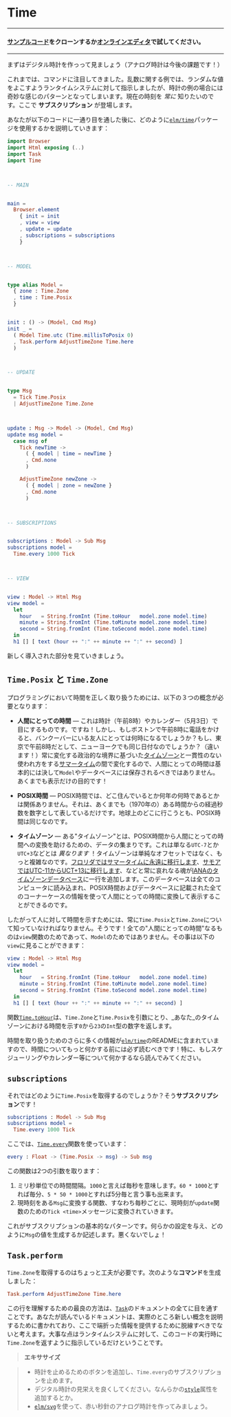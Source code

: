 # Time

---
<!--
#### [Clone the code](https://github.com/evancz/elm-architecture-tutorial/) or follow along in the [online editor](https://ellie-app.com/37gYpCSxQHGa1).
-->
#### [サンプルコード](https://github.com/evancz/elm-architecture-tutorial/)をクローンするか[オンラインエディタ](https://ellie-app.com/37gYpCSxQHGa1)で試してください。
---
<!--
Now we are going to make a digital clock. (Analog will be an exercise!)

So far we have focused on commands. With the randomness example, we commanded the runtime system to give us a random value, but that is sort of a weird pattern for a clock. We _always_ want to know the current time. This is where **subscriptions** come in!

After you read through the code, we will talk about how we are using the [`elm/time`][time]
 package here:
-->
まずはデジタル時計を作っって見ましょう（アナログ時計は今後の課題です！）

これまでは、コマンドに注目してきました。乱数に関する例では、ランダムな値をよこすようランタイムシステムに対して指示しましたが、時計の例の場合には奇妙な感じのパターンとなってしまいます。現在の時刻を _常に_ 知りたいのです。ここで **サブスクリプション** が登場します。

あなたが以下のコードに一通り目を通した後に、どのように[`elm/time`][time]パッケージを使用するかを説明していきます：

[time]: https://package.elm-lang.org/packages/elm/time/latest/

```elm
import Browser
import Html exposing (..)
import Task
import Time



-- MAIN


main =
  Browser.element
    { init = init
    , view = view
    , update = update
    , subscriptions = subscriptions
    }



-- MODEL


type alias Model =
  { zone : Time.Zone
  , time : Time.Posix
  }


init : () -> (Model, Cmd Msg)
init _ =
  ( Model Time.utc (Time.millisToPosix 0)
  , Task.perform AdjustTimeZone Time.here
  )



-- UPDATE


type Msg
  = Tick Time.Posix
  | AdjustTimeZone Time.Zone



update : Msg -> Model -> (Model, Cmd Msg)
update msg model =
  case msg of
    Tick newTime ->
      ( { model | time = newTime }
      , Cmd.none
      )

    AdjustTimeZone newZone ->
      ( { model | zone = newZone }
      , Cmd.none
      )



-- SUBSCRIPTIONS


subscriptions : Model -> Sub Msg
subscriptions model =
  Time.every 1000 Tick



-- VIEW


view : Model -> Html Msg
view model =
  let
    hour   = String.fromInt (Time.toHour   model.zone model.time)
    minute = String.fromInt (Time.toMinute model.zone model.time)
    second = String.fromInt (Time.toSecond model.zone model.time)
  in
  h1 [] [ text (hour ++ ":" ++ minute ++ ":" ++ second) ]
```
<!-- 
Let&rsquo;s go through the new stuff.
-->

新しく導入された部分を見ていきましょう。

<!-- 
## `Time.Posix` and `Time.Zone`
-->

## `Time.Posix` と `Time.Zone`

<!--
To work with time successfully in programming, we need three different concepts:
-->
プログラミングにおいて時間を正しく取り扱うためには、以下の３つの概念が必要となります：

<!--
- **Human Time** &mdash; This is what you see on clocks (8am) or on calendars (May 3rd). Great! But if my phone call is at 8am in Boston, what time is it for my friend in Vancouver? If it is at 8am in Tokyo, is that even the same day in New York? (No!) So between [time zones][tz] based on ever-changing political boundaries and inconsistent use of [daylight saving time][dst], human time should basically never be stored in your `Model` or database! It is only for display!
-->

- **人間にとっての時間** &mdash; これは時計（午前8時）やカレンダー（5月3日）で目にするものです。ですね！しかし、もしボストンで午前8時に電話をかけると、バンクーバーにいる友人にとっては何時になるでしょうか？もし、東京で午前8時だとして、ニューヨークでも同じ日付なのでしょうか？（違います！）常に変化する政治的な境界に基づいた[タイムゾーン][tz]と一貫性のない使われ方をする[サマータイム][dst]の間で変化するので、人間にとっての時間は基本的には決して`Model`やデータベースには保存されるべきではありません。あくまでも表示だけの目的です！

<!--
- **POSIX Time** &mdash; With POSIX time, it does not matter where you live or what time of year it is. It is just the number of seconds elapsed since some arbitrary moment (in 1970). Everywhere you go on Earth, POSIX time is the same.
-->

- **POSIX時間** &mdash; POSIX時間では、どこ住んでいるとか何年の何時であるとかは関係ありません。それは、あくまでも（1970年の）ある時間からの経過秒数を数字として表しているだけです。地球上のどこに行こうとも、POSIX時間は同じなのです。

<!--
- **Time Zones** &mdash; A “time zone” is a bunch of data that allows you to turn POSIX time into human time. This is _not_ just `UTC-7` or `UTC+3` though! Time zones are way more complicated than a simple offset! Every time [Florida switches to DST forever][florida] or [Samoa switches from UTC-11 to UTC+13][samoa], some poor soul adds a note to the [IANA time zone database][iana]. That database is loaded onto every computer, and between POSIX time and all the corner cases in the database, we can figure out human times!
-->
- **タイムゾーン** &mdash; ある"タイムゾーン"とは、POSIX時間から人間にとっての時間への変換を助けるための、データの集まりです。これは単なる`UTC-7`とか`UTC+3`などとは _異なります_ ！タイムゾーンは単純なオフセットではなく、もっと複雑なのです。[フロリダではサマータイムに永遠に移行します][florida]、[サモアではUTC-11からUCT+13に移行します](samoa)、などと常に哀れなる魂が[IANAのタイムゾーンデータベース](iana)に一行を追加します。このデータベースは全てのコンピュータに読み込まれ、POSIX時間およびデータベースに記載された全てのコーナーケースの情報を使って人間にとっての時間に変換して表示することができるのです。

<!--
So to show a human being a time, you must always know `Time.Posix` and `Time.Zone`. That is it! So all that “human time” stuff is for the `view` function, not the `Model`. In fact, you can see that in our `view`:
-->
したがって人に対して時間を示すためには、常に`Time.Posix`と`Time.Zone`について知っていなければなりません。そうです！全ての"人間にとっての時間"なるものは`view`関数のためであって、`Model`のためではありません。その事は以下の`view`に見ることができます：

```elm
view : Model -> Html Msg
view model =
  let
    hour   = String.fromInt (Time.toHour   model.zone model.time)
    minute = String.fromInt (Time.toMinute model.zone model.time)
    second = String.fromInt (Time.toSecond model.zone model.time)
  in
  h1 [] [ text (hour ++ ":" ++ minute ++ ":" ++ second) ]
```
<!--
The [`Time.toHour`][toHour] function takes `Time.Zone` and `Time.Posix` gives us back an `Int` from `0` to `23` indicating what hour it is in _your_ time zone.
-->
関数[`Time.toHour`][toHour]は、`Time.Zone`と`Time.Posix`を引数にとり、_あなた_のタイムゾーンにおける時間を示す`0`から`23`の`Int`型の数字を返します。

<!--
There is a lot more info about handling times in the README of [`elm/time`][time]. Definitely read it before doing more with time! Especially if you are working with scheduling, calendars, etc.
-->
時間を取り扱うためのさらに多くの情報が[`elm/time`][time]のREADMEに含まれていますので、時間についてもっと何かする前には必ず読むべきです！特に、もしスケジューリングやカレンダー等について何かするなら読んでみてください。

[tz]: https://en.wikipedia.org/wiki/Time_zone
[dst]: https://en.wikipedia.org/wiki/Daylight_saving_time
[iana]: https://en.wikipedia.org/wiki/IANA_time_zone_database
[samoa]: https://en.wikipedia.org/wiki/Time_in_Samoa
[florida]: https://www.npr.org/sections/thetwo-way/2018/03/08/591925587/
[toHour]: https://package.elm-lang.org/packages/elm/time/latest/Time#toHour


## `subscriptions`

<!--
Okay, well how should we get our `Time.Posix` though? With a **subscription**!
-->
それではどのように`Time.Posix`を取得するのでしょうか？そう**サブスクリプション**です！

```elm
subscriptions : Model -> Sub Msg
subscriptions model =
  Time.every 1000 Tick
```

<!--
We are using the [`Time.every`][every] function here:
-->
ここでは、[`Time.every`][every]関数を使っています：

[every]: https://package.elm-lang.org/packages/elm/time/latest/Time#every

```elm
every : Float -> (Time.Posix -> msg) -> Sub msg
```
<!--
It takes two arguments:

1. A time interval in milliseconds. We said `1000` which means every second. But we could also say `60 * 1000` for every minute, or `5 * 60 * 1000` for every five minutes.
2. A function that turns the current time into a `Msg`. So every second, the current time is going to turn into a `Tick <time>` for our `update` function.

That is the basic pattern of any subscription. You give some configuration, and you describe how to produce `Msg` values. Not too bad!
-->
この関数は2つの引数を取ります：

1. ミリ秒単位での時間間隔。`1000`と言えば毎秒を意味します。`60 * 1000`とすれば毎分、`5 * 50 * 1000`とすれば5分毎と言う事も出来ます。
2. 現時刻をある`Msg`に変換する関数、すなわち毎秒ごとに、現時刻が`update`関数のための`Tick <time>`メッセージに変換されていきます。

これがサブスクリプションの基本的なパターンです。何らかの設定を与え、どのように`Msg`の値を生成するか記述します。悪くないでしょ！

## `Task.perform`

<!--
Getting `Time.Zone` is a bit trickier. Our program created a **command** with:
-->
`Time.Zone`を取得するのはちょっと工夫が必要です。次のような**コマンド**を生成しました：

```elm
Task.perform AdjustTimeZone Time.here
```

<!--
Reading through the [`Task`][task] docs is the best way to understand that line. The docs are written to actually explain the new concepts, and I think it would be too much of a digression to include a worse version of that info here. The point is just that we command the runtime to give us the `Time.Zone` wherever the code is running.
-->
この行を理解するための最良の方法は、[`Task`][task]のドキュメントの全てに目を通すことです。あなたが読んでいるドキュメントは、実際のところ新しい概念を説明するために書かれており、ここで端折った情報を提供するために脱線すべきでないと考えます。大事な点はランタイムシステムに対して、このコードの実行時に`Time.Zone`を返すように指示しているだけということです。

[utc]: https://package.elm-lang.org/packages/elm/time/latest/Time#utc
[task]: https://package.elm-lang.org/packages/elm/core/latest/Task

<!--
> **Exercises:**
-->
> **エキササイズ**
>
<!--
> - Add a button to pause the clock, turning the `Time.every` subscription off.
> - Make the digital clock look nicer. Maybe add some [`style`][style] attributes.
> - Use [`elm/svg`][svg] to make an analog clock with a red second hand!
-->
> - 時計を止めるためのボタンを追加し、`Time.every`のサブスクリプションを止めます。
> - デジタル時計の見栄えを良くしてください。なんらかの[`style`][style]属性を追加するとか。
> - [`elm/svg`][svg]を使って、赤い秒針のアナログ時計を作ってみましょう。

[style]: https://package.elm-lang.org/packages/elm/html/latest/Html-Attributes#style
[svg]: https://package.elm-lang.org/packages/elm/svg/latest/
